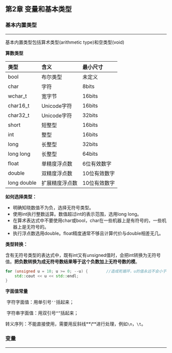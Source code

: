 ## 第2章 变量和基本类型

### 基本内置类型

------

基本内置类型包括算术类型(arithmetic type)和空类型(void)

**算数类型**

| 类型         | 含义           | 最小尺寸     |
| :----------- | :------------- | :----------- |
| bool         | 布尔类型       | 未定义       |
| char         | 字符           | 8bits        |
| wchar_t      | 宽字节         | 16bits       |
| char16_t     | Unicode字符    | 16bits       |
| char32_t     | Unicode字符    | 32bits       |
| short        | 短整型         | 16bits       |
| int          | 整型           | 16bits       |
| long         | 长整型         | 32bits       |
| long  long   | 长整型         | 64bits       |
| float        | 单精度浮点数   | 6位有效数字  |
| double       | 双精度浮点数   | 10位有效数字 |
| long  double | 扩展精度浮点数 | 10位有效数字 |

**如何选择类型：**

- 明确知晓数值不为负，选择无符号类型。
- 使用int执行整数运算。数值超过int的表示范围，选用long long。
- 在算术表达式中不要使用char或bool，char在一些机器上是有符号的，一些机器上是无符号的。
- 执行浮点数选用double。float精度通常不够且计算代价与double相差无几。



**类型转换：**

​		含有无符号类型的表达式中，既有int又有unsigned值时，会把int转换为无符号值。**把负数转换为成无符号数结果等于这个负数加上无符号数的模**。

```c++
for (unsigned u = 10; u >= 0; --u) {		//造成死循环，u的值永远不会小于0
    std::cout << u << std::endl;
}
```



**字面值常量**

​		字符字面值：用单引号`''`括起来；

​		字符串字面值：用双引号`“”`括起来；

​		转义序列：不能直接使用，需要用反斜线**\\**进行处理，例如`\n`，`\t`。



### 变量

------


